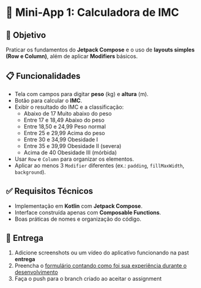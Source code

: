 # 📱 Mini-App 1: Calculadora de IMC

## 🎯 Objetivo
Praticar os fundamentos do **Jetpack Compose** e o uso de **layouts simples (Row e Column)**, além de aplicar **Modifiers** básicos.

## 📋 Funcionalidades
- Tela com campos para digitar **peso** (kg) e **altura** (m).
- Botão para calcular o **IMC**.
- Exibir o resultado do IMC e a classificação:
  - Abaixo de 17	Muito abaixo do peso
  - Entre 17 e 18,49	Abaixo do peso
  - Entre 18,50 e 24,99	Peso normal
  - Entre 25 e 29,99	Acima do peso
  - Entre 30 e 34,99	Obesidade I
  - Entre 35 e 39,99	Obesidade II (severa)
  - Acima de 40	Obesidade III (mórbida)
- Usar `Row` e `Column` para organizar os elementos.
- Aplicar ao menos 3 `Modifier` diferentes (ex.: `padding`, `fillMaxWidth`, `background`).

## ✅ Requisitos Técnicos
- Implementação em **Kotlin** com **Jetpack Compose**.
- Interface construída apenas com **Composable Functions**.
- Boas práticas de nomes e organização do código.

## 🚚 Entrega
1. Adicione screenshots ou um vídeo do aplicativo funcionando na past **entrega**
2. Preencha o <a href="https://forms.gle/ytpnh6PRjFaFxcBQ7" target="_blank">formulário contando como foi sua experiência durante o desenvolvimento</a>
3. Faça o push para o branch criado ao aceitar o assignment

